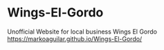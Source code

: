 # Wings-El-Gordo
Unofficial Website for local business Wings El Gordo
https://markoaguilar.github.io/Wings-El-Gordo/
